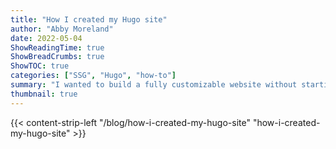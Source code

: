 ```yaml
---
title: "How I created my Hugo site"
author: "Abby Moreland"
date: 2022-05-04
ShowReadingTime: true
ShowBreadCrumbs: true
ShowTOC: true
categories: ["SSG", "Hugo", "how-to"]
summary: "I wanted to build a fully customizable website without starting from scratch, so I created this site using Hugo and Netlify."
thumbnail: true
---
```


{{< content-strip-left "/blog/how-i-created-my-hugo-site" "how-i-created-my-hugo-site" >}}

